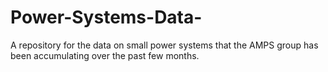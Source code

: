 # Power-Systems-Data-
A repository for the data on small power systems that the AMPS group has been accumulating over the past few months.
